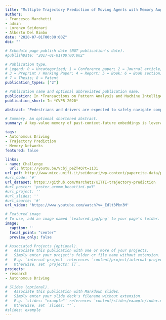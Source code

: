 ```yaml
---
title: "Multiple Trajectory Prediction of Moving Agents with Memory Augmented Networks"
authors:
- Francesco Marchetti
- admin
- Lorenzo Seidenari
- Alberto Del Bimbo
date: "2020-07-01T00:00:00Z"
doi: ""

# Schedule page publish date (NOT publication's date).
#publishDate: "2017-01-01T00:00:00Z"

# Publication type.
# Legend: 0 = Uncategorized; 1 = Conference paper; 2 = Journal article;
# 3 = Preprint / Working Paper; 4 = Report; 5 = Book; 6 = Book section;
# 7 = Thesis; 8 = Patent
publication_types: ["2"]

# Publication name and optional abbreviated publication name.
publication: In *Transactions on Pattern Analysis and Machine Intelligence*
publication_short: In *CVPR 2020*

abstract: "Pedestrians and drivers are expected to safely navigate complex urban environments along with several non cooperating agents. Autonomous vehicles will soon replicate this capability. Each agent acquires a representation of the world from an egocentric perspective and must make decisions ensuring safety for itself and others. This requires to predict motion patterns of observed agents for a far enough future. In this paper we propose MANTRA, a model that exploits memory augmented networks to effectively predict multiple trajectories of other agents, observed from an egocentric perspective. Our model stores observations in memory and uses trained controllers to write meaningful pattern encodings and read trajectories that are most likely to occur in future. We show that our method is able to natively perform multi-modal trajectory prediction obtaining state-of-the art results on four datasets. Moreover, thanks to the non-parametric nature of the memory module, we show how once trained our system can continuously improve by ingesting novel patterns."

# Summary. An optional shortened abstract.
summary: A key-value memory of past-context-future embeddings is leveraged for multiple future generation. It works in online learning and transfer learning scenarios.

tags:
- Autonomous Driving
- Trajectory Prediction
- Memory Networks
featured: false

links:
- name: Challenge
  url: https://youtu.be/Vcbj_peZT4Q?t=1131
url_pdf: http://www.micc.unifi.it/seidenari/wp-content/papercite-data/pdf/tpami20.pdf
#url_code: '#' 
url_dataset: https://github.com/Marchetz/KITTI-trajectory-prediction
#url_poster: 'poster_acmmm_becattini.pdf'
#url_project: ''
#url_slides: ''
#url_source: '#'
url_video: 'https://www.youtube.com/watch?v=_Edlt3Pbn3M'

# Featured image
# To use, add an image named `featured.jpg/png` to your page's folder.
image:
  caption: ''
  focal_point: "center"
  preview_only: false

# Associated Projects (optional).
#   Associate this publication with one or more of your projects.
#   Simply enter your project's folder or file name without extension.
#   E.g. `internal-project` references `content/project/internal-project/index.md`.
#   Otherwise, set `projects: []`.
projects:
- research
- Autonomous Driving

# Slides (optional).
#   Associate this publication with Markdown slides.
#   Simply enter your slide deck's filename without extension.
#   E.g. `slides: "example"` references `content/slides/example/index.md`.
#   Otherwise, set `slides: ""`.
#slides: example
---
```

